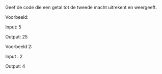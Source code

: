 Geef de code die een getal tot de tweede macht uitrekent en weergeeft.

Voorbeeld:

Input: 5

Output: 25

Voorbeeld 2:

Input : 2  

Output: 4  


